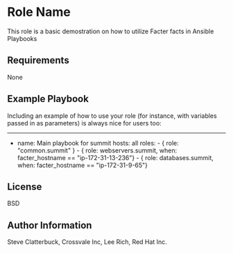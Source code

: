 Role Name
=========

This role is a basic demostration on how to utilize Facter facts in Ansible Playbooks

Requirements
------------

None

Example Playbook
----------------

Including an example of how to use your role (for instance, with variables passed in as parameters) is always nice for users too:

---
- name: Main playbook for summit
  hosts: all
  roles:
      - { role: "common.summit" }
      - { role: webservers.summit, when: facter_hostname == "ip-172-31-13-236"}
      - { role: databases.summit, when: facter_hostname == "ip-172-31-9-65"}

License
-------

BSD

Author Information
------------------

Steve Clatterbuck, Crossvale Inc, Lee Rich, Red Hat Inc. 
